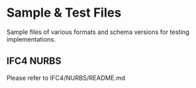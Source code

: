 # Sample & Test Files
Sample files of various formats and schema versions for testing implementations.

## IFC4 NURBS
Please refer to IFC4/NURBS/README.md
